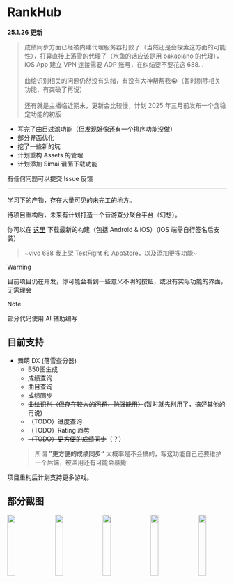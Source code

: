 # RankHub

**25.1.26 更新**

>成绩同步方面已经被内建代理服务器打败了（当然还是会探索这方面的可能性），打算直接上落雪的代理了（水鱼的话应该是用 bakapiano 的代理），iOS App 建立 VPN 连接需要 ADP 账号，在纠结要不要花这 688...
><br><br>曲绘识别相关的问题仍然没有头绪，有没有大神帮帮我😭（暂时剔除相关功能，有突破了再说）
><br><br>还有就是主播临近期末，更新会比较慢，计划 2025 年三月前发布一个含稳定功能的初版
- 写完了曲目过滤功能（但发现好像还有一个排序功能没做）
- 部分界面优化
- 挖了一些新的坑
- 计划重构 Assets 的管理
- 计划添加 Simai 谱面下载功能

有任何问题可以提交 Issue 反馈

---

学习下的产物，存在大量可见的未完工的地方。

待项目重构后，未来有计划打造一个音游查分聚合平台（幻想）。

你可以在 [这里](https://github.com/qianmo2233/RankHub/actions/workflows/build_app.yml) 下载最新的构建（包括 Android & iOS）（iOS 端需自行签名后安装）
> ~vivo 688 我上架 TestFight 和 AppStore，以及添加更多功能~

> [!WARNING]
> 目前项目仍在开发，你可能会看到一些意义不明的按钮，或没有实际功能的界面，无需理会

> [!NOTE]
> 部分代码使用 AI 辅助编写

## 目前支持

- 舞萌 DX (落雪查分器)
  - B50图生成
  - 成绩查询
  - 曲目查询
  - 成绩同步
  - ~~曲绘识别（但存在较大的问题，勉强能用）~~(暂时就先别用了，搞好其他的再说)
  - （TODO）进度查询
  - （TODO）Rating 趋势
  - ~~（TODO）更方便的成绩同步~~（？）
  > 所谓 **”更方便的成绩同步“** 大概率是不会搞的，写这功能自己还要维护一个后端，被滥用还有可能会暴毙

项目重构后计划支持更多游戏。


## 部分截图

<div style="overflow-x: auto; white-space: nowrap;">
    <img src="https://github.com/user-attachments/assets/33d3f0dd-d90e-4b99-8bc0-6dc8f805b116" alt="089E5066-4639-45DC-8560-823DE0812AE5" style="width: 19%; display: inline-block; margin-right: 10px;">
    <img src="https://github.com/user-attachments/assets/eef1f5ad-c5fc-442b-a35e-3780de26966e" alt="9250E369-6509-44D8-A2E5-5C64FF26B064" style="width: 19%; display: inline-block; margin-right: 10px;">
    <img src="https://github.com/user-attachments/assets/bcdc77f0-2cdd-464b-8575-7f29f99a642f" alt="DB8DAF82-B0E2-4F7B-8D44-5990FF10E70F" style="width: 19%; display: inline-block; margin-right: 10px;">
    <img src="https://github.com/user-attachments/assets/8833e0dc-23d7-4ffc-a4d6-5c0a99c2cf42" alt="IMG_4200" style="width: 19%; display: inline-block; margin-right: 10px;">
    <img src="https://github.com/user-attachments/assets/fdc440e5-dd1f-40c6-920c-41f7cb554aed" alt="IMG_4201" style="width: 19%; display: inline-block; margin-right: 10px;">
</div>


